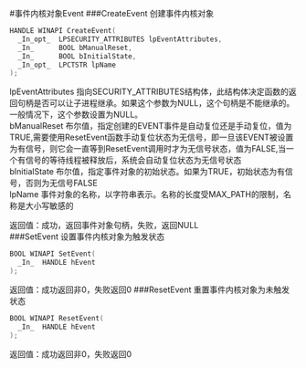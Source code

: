 #事件内核对象Event
###CreateEvent
创建事件内核对象
```cpp
HANDLE WINAPI CreateEvent(
  _In_opt_  LPSECURITY_ATTRIBUTES lpEventAttributes,
  _In_      BOOL bManualReset,
  _In_      BOOL bInitialState,
  _In_opt_  LPCTSTR lpName
);
```
lpEventAttributes 指向SECURITY_ATTRIBUTES结构体，此结构体决定函数的返回句柄是否可以让子进程继承。如果这个参数为NULL，这个句柄是不能继承的。一般情况下，这个参数设置为NULL。                                
bManualReset 布尔值，指定创建的EVENT事件是自动复位还是手动复位，值为TRUE,需要使用ResetEvent函数手动复位状态为无信号，即一旦该EVENT被设置为有信号，则它会一直等到ResetEvent调用时才为无信号状态，值为FALSE,当一个有信号的等待线程被释放后，系统会自动复位状态为无信号状态                               
bInitialState 布尔值，指定事件对象的初始状态。如果为TRUE，初始状态为有信号，否则为无信号FALSE              
lpName 事件对象的名称，以字符串表示。名称的长度受MAX_PATH的限制，名称是大小写敏感的               

返回值：成功，返回事件对象句柄，失败，返回NULL            
###SetEvent
设置事件内核对象为触发状态
```cpp
BOOL WINAPI SetEvent(
  _In_  HANDLE hEvent
);
```
返回值：成功返回非0，失败返回0
###ResetEvent
重置事件内核对象为未触发状态
```cpp
BOOL WINAPI ResetEvent(
  _In_  HANDLE hEvent
);
```
返回值：成功返回非0，失败返回0





